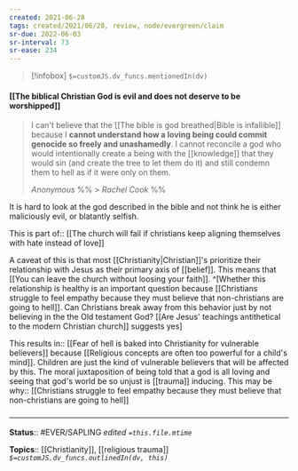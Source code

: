 ```yaml
---
created: 2021-06-28
tags: created/2021/06/28, review, node/evergreen/claim
sr-due: 2022-06-03
sr-interval: 73
sr-ease: 234
---
```

> [!infobox]
`$=customJS.dv_funcs.mentionedIn(dv)`

#### [[The biblical Christian God is evil and does not deserve to be worshipped]] 

> I can't believe that the [[The bible is god breathed|Bible is infallible]] because I **cannot understand how a loving being could commit genocide so freely and unashamedly**. I cannot reconcile a god who would intentionally create a being with the [[knowledge]] that they would sin (and create the tree to let them do it) and still condemn them to hell as if it were only on them.
> 
> <cite>*Anonymous*</cite>
%% > <cite>Rachel Cook</cite> %%

It is hard to look at the god described in the bible and not think he is either maliciously evil, or blatantly selfish.

This is 
part of:: [[The church will fail if christians keep aligning themselves with hate instead of love]]

A caveat of this is that most [[Christianity|Christian]]'s prioritize their relationship with Jesus as their primary axis of [[belief]]. This means that [[You can leave the church without loosing your faith]]. 
^[Whether this relationship is healthy is an important question because [[Christians struggle to feel empathy because they must believe that non-christians are going to hell]]. Can Christians break away from this behavior just by not believing in the the Old testament God? [[Are Jesus' teachings antithetical to the modern Christian church]] suggests yes]

This 
results in:: [[Fear of hell is baked into Christianity for vulnerable believers]]
because [[Religious concepts are often too powerful for a child's mind]].
Children are just the kind of vulnerable believers that will be affected by this.
The moral juxtaposition of being told that a god is all loving and seeing that god's world be so unjust is [[trauma]] inducing. 
This may be
why:: [[Christians struggle to feel empathy because they must believe that non-christians are going to hell]]

### <hr class="footnote"/>

**Status**:: #EVER/SAPLING 
*edited `=this.file.mtime`*

**Topics**:: [[Christianity]], [[religious trauma]]
*`$=customJS.dv_funcs.outlinedIn(dv, this)`*
